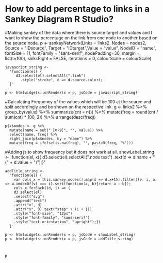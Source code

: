 
# How to add percentage to links in a Sankey Diagram R Studio?

#Making sankey of the data where there is source target and values and I want to show the percentage on the link from one node to another based on the source node.
    p <- sankeyNetwork(Links = links2, Nodes = nodes2,
                       Source = "IDsource", Target = "IDtarget",Value = "value", NodeID = "name", fontSize = 11,
                       fontFamily = "sans-serif", nodePadding=30,
                       margin = list(t=100),
                       sinksRight = FALSE, iterations = 0,
                       colourScale = colourScale)
    
    
    javascript_string <- 
      'function(el) {
         d3.select(el).selectAll(".link")
           .style("stroke", d => d.source.color);
      }'
    
    p <- htmlwidgets::onRender(x = p, jsCode = javascript_string)

#Calculating Frequency of the values which will be 100 at the source and split accordingly and be shown on the respective link.
    g <- links2 %>%
      group_by(value) %>%
      summarize(cnt = n()) %>%
      mutate(freq = round(cnt / sum(cnt) * 100, 2)) %>%
      arrange(desc(freq))
    
    p$x$nodes <- g %>% 
      mutate(name = sub("_[0-9]", "", value)) %>% 
      select(name, freq) %>% 
      right_join(p$x$nodes, by = "name") %>% 
      mutate(freq = ifelse(is.na(freq), "", paste0(freq, "%")))

#Adding js to show frequency but it does not work at all.
    showLabel_string <- 
      'function(el, x){
        d3.select(el).selectAll(".node text")
          .text(d => d.name + " (" + d.value + ")");}'
    
    addTitle_string <-
      'function(el) { 
        var cols_x = this.sankey.nodes().map(d => d.x+15).filter((v, i, a) => a.indexOf(v) === i).sort(function(a, b){return a - b});
        cols_x.forEach((d, i) => {
        d3.select(el)
        .select("svg")
        .append("text")
        .attr("x", d)
        .attr("y", 0).text("step" + (i + 1))
        .style("font-size", "12px")
        .style("font-family", "sans-serif")
        .style("text-orientation", "upright");})
      }'
    
    p <- htmlwidgets::onRender(x = p, jsCode = showLabel_string)
    p <- htmlwidgets::onRender(x = p, jsCode = addTitle_string)
    
      
    
    p


        